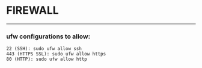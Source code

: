 # FIREWALL
---
### ufw configurations to allow:
```
22 (SSH): sudo ufw allow ssh
443 (HTTPS SSL): sudo ufw allow https
80 (HTTP): sudo ufw allow http
```
